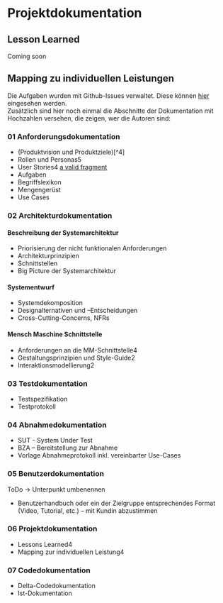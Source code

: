 # Projektdokumentation

## Lesson Learned

Coming soon

## Mapping zu individuellen Leistungen

Die Aufgaben wurden mit Github-Issues verwaltet. Diese können [hier](https://github.com/thieleju/ATM/issues?q=) eingesehen werden. <br>
Zusätzlich sind hier noch einmal die Abschnitte der Dokumentation mit Hochzahlen versehen, die zeigen, wer die Autoren sind:

### 01 Anforderungsdokumentation

- (Produktvision und Produktziele)[^4]
- Rollen und Personas5
- User Stories4 [a valid fragment](#fragment)
- Aufgaben
- Begriffslexikon
- Mengengerüst
- Use Cases

### 02 Architekturdokumentation

#### Beschreibung der Systemarchitektur

- Priorisierung der nicht funktionalen Anforderungen
- Architekturprinzipien
- Schnittstellen
- Big Picture der Systemarchitektur

#### Systementwurf

- Systemdekomposition
- Designalternativen und –Entscheidungen
- Cross-Cutting-Concerns, NFRs

#### Mensch Maschine Schnittstelle

- Anforderungen an die MM-Schnittstelle4
- Gestaltungsprinzipien und Style-Guide2
- Interaktionsmodellierung2

### 03 Testdokumentation

- Testspezifikation
- Testprotokoll

### 04 Abnahmedokumentation

- SUT - System Under Test
- BZA – Bereitstellung zur Abnahme
- Vorlage Abnahmeprotokoll inkl. vereinbarter Use-Cases

### 05 Benutzerdokumentation

ToDo -> Unterpunkt umbenennen

- Benutzerhandbuch oder ein der Zielgruppe entsprechendes Format (Video, Tutorial, etc.) – mit Kundin abzustimmen

### 06 Projektdokumentation

- Lessons Learned4
- Mapping zur individuellen Leistung4

### 07 Codedokumentation

- Delta-Codedokumentation
- Ist-Dokumentation
